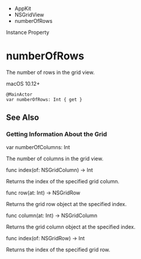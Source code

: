 

- AppKit
- NSGridView
-  numberOfRows 

Instance Property

# numberOfRows

The number of rows in the grid view.

macOS 10.12+

``` source
@MainActor
var numberOfRows: Int { get }
```

## See Also

### Getting Information About the Grid

var numberOfColumns: Int

The number of columns in the grid view.

func index(of: NSGridColumn) -> Int

Returns the index of the specified grid column.

func row(at: Int) -> NSGridRow

Returns the grid row object at the specified index.

func column(at: Int) -> NSGridColumn

Returns the grid column object at the specified index.

func index(of: NSGridRow) -> Int

Returns the index of the specified grid row.

